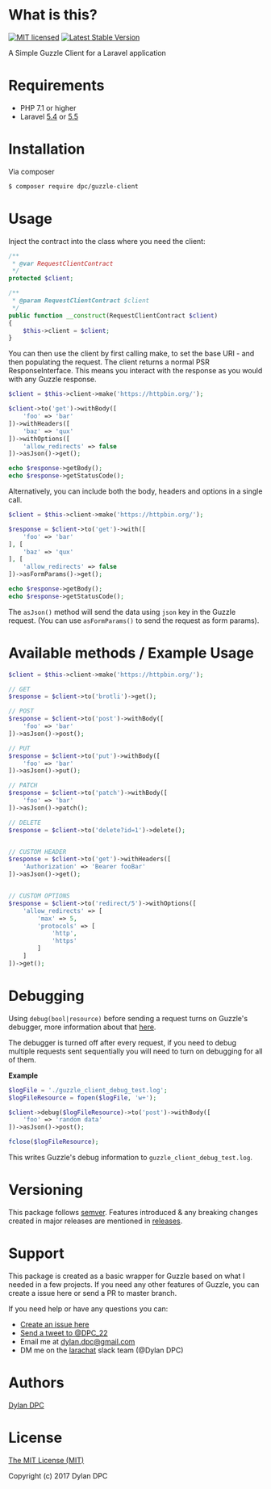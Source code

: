 # What is this?
[![MIT licensed](https://img.shields.io/badge/license-MIT-blue.svg)](./LICENSE)
<a href="https://packagist.org/packages/dpc/guzzle-client"><img src="https://poser.pugx.org/dpc/guzzle-client/v/stable.svg" alt="Latest Stable Version"></a>

A Simple Guzzle Client for a Laravel application

# Requirements
* PHP 7.1 or higher
* Laravel [5.4](https://laravel.com/docs/5.4) or [5.5](https://laravel.com/docs/5.5)

# Installation
Via composer
```bash
$ composer require dpc/guzzle-client
```

# Usage
Inject the contract into the class where you need the client:
```php
/**
 * @var RequestClientContract
 */
protected $client;

/**
 * @param RequestClientContract $client
 */
public function __construct(RequestClientContract $client)
{
    $this->client = $client;
}
```

You can then use the client by first calling make, to set the base URI - and then populating the request.
The client returns a normal PSR ResponseInterface. This means you interact with the response as you would with any Guzzle response.
```php
$client = $this->client->make('https://httpbin.org/');

$client->to('get')->withBody([
	'foo' => 'bar'
])->withHeaders([
	'baz' => 'qux'
])->withOptions([
	'allow_redirects' => false
])->asJson()->get();

echo $response->getBody();
echo $response->getStatusCode();
```

Alternatively, you can include both the body, headers and options in a single call.

```php
$client = $this->client->make('https://httpbin.org/');

$response = $client->to('get')->with([
    'foo' => 'bar'
], [
    'baz' => 'qux'
], [
    'allow_redirects' => false
])->asFormParams()->get();

echo $response->getBody();
echo $response->getStatusCode();
```

The `asJson()` method will send the data using `json` key in the Guzzle request. (You can use `asFormParams()` to send the request as form params).

# Available methods / Example Usage
```php
$client = $this->client->make('https://httpbin.org/');

// GET
$response = $client->to('brotli')->get();

// POST
$response = $client->to('post')->withBody([
	'foo' => 'bar'
])->asJson()->post();

// PUT
$response = $client->to('put')->withBody([
	'foo' => 'bar'
])->asJson()->put();

// PATCH
$response = $client->to('patch')->withBody([
	'foo' => 'bar'
])->asJson()->patch();

// DELETE
$response = $client->to('delete?id=1')->delete();


// CUSTOM HEADER
$response = $client->to('get')->withHeaders([
	'Authorization' => 'Bearer fooBar'
])->asJson()->get();


// CUSTOM OPTIONS
$response = $client->to('redirect/5')->withOptions([
	'allow_redirects' => [
		'max' => 5,
		'protocols' => [
			'http',
			'https'
		]
	]
])->get();
```

# Debugging

Using `debug(bool|resource)` before sending a request turns on Guzzle's debugger, more information about that [here](http://docs.guzzlephp.org/en/stable/request-options.html#debug).

The debugger is turned off after every request, if you need to debug multiple requests sent sequentially you will need to turn on debugging for all of them.

**Example**

```php
$logFile = './guzzle_client_debug_test.log';
$logFileResource = fopen($logFile, 'w+');

$client->debug($logFileResource)->to('post')->withBody([
	'foo' => 'random data'
])->asJson()->post();

fclose($logFileResource);
```

This writes Guzzle's debug information to `guzzle_client_debug_test.log`.

# Versioning
This package follows [semver](http://semver.org/). Features introduced & any breaking changes created in major releases are mentioned in [releases](https://github.com/Dylan-DPC/guzzle-client/releases). 

# Support
This package is created as a basic wrapper for Guzzle based on what I needed in a few projects. If you need any other features of Guzzle, you can create a issue here or send a PR to master branch. 

If you need help or have any questions you can:
* [Create an issue here](https://github.com/Dylan-DPC/guzzle-client/issues/new)
* [Send a tweet to @DPC_22](https://twitter.com/DPC_22)
* Email me at dylan.dpc@gmail.com
* DM me on the [larachat](https://larachat.co/) slack team (@Dylan DPC)

# Authors
[Dylan DPC](https://github.com/Dylan-DPC)

# License
[The MIT License (MIT)](LICENSE)

Copyright (c) 2017 Dylan DPC
